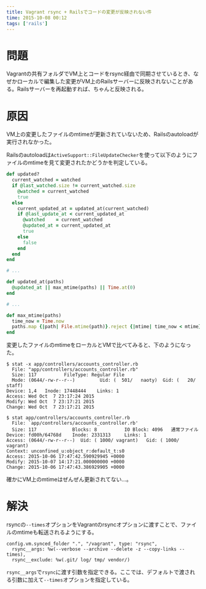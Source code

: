 ```yaml
---
title: Vagrant rsync + Railsでコードの変更が反映されない件
time: 2015-10-08 00:12
tags: ['rails']
---
```



# 問題
Vagrantの共有フォルダでVM上とコードをrsync経由で同期させているとき、なぜかローカルで編集した変更がVM上のRailsサーバーに反映されないことがある。Railsサーバーを再起動すれば、ちゃんと反映される。

# 原因
VM上の変更したファイルのmtimeが更新されていないため、Railsのautoloadが実行されなかった。

Railsのautoloadは`ActiveSupport::FileUpdateChecker`を使って以下のようにファイルのmtimeを見て変更されたかどうかを判定している。

```rb:lib/active_support/file_update_checker.rb
def updated?
  current_watched = watched
  if @last_watched.size != current_watched.size
    @watched = current_watched
    true
  else
    current_updated_at = updated_at(current_watched)
    if @last_update_at < current_updated_at
      @watched    = current_watched
      @updated_at = current_updated_at
      true
    else
      false
    end
  end
end

# ...

def updated_at(paths)
  @updated_at || max_mtime(paths) || Time.at(0)
end

# ...

def max_mtime(paths)
  time_now = Time.now
  paths.map {|path| File.mtime(path)}.reject {|mtime| time_now < mtime}.max
end
```

変更したファイルのmtimeをローカルとVMで比べてみると、下のようになった。

```bash:local
$ stat -x app/controllers/accounts_controller.rb
  File: "app/controllers/accounts_controller.rb"
  Size: 117          FileType: Regular File
  Mode: (0644/-rw-r--r--)         Uid: (  501/   naoty)  Gid: (   20/   staff)
Device: 1,4   Inode: 17448444    Links: 1
Access: Wed Oct  7 23:17:24 2015
Modify: Wed Oct  7 23:17:21 2015
Change: Wed Oct  7 23:17:21 2015
```

```bash:vm
$ stat app/controllers/accounts_controller.rb
  File: `app/controllers/accounts_controller.rb'
  Size: 117             Blocks: 8          IO Block: 4096   通常ファイル
Device: fd00h/64768d    Inode: 2331313     Links: 1
Access: (0644/-rw-r--r--)  Uid: ( 1000/ vagrant)   Gid: ( 1000/ vagrant)
Context: unconfined_u:object_r:default_t:s0
Access: 2015-10-06 17:47:42.590929945 +0000
Modify: 2015-10-07 14:17:21.000000000 +0000
Change: 2015-10-06 17:47:43.386929905 +0000
```

確かにVM上のmtimeはぜんぜん更新されてない…。

# 解決
rsyncの`--times`オプションをVagrantのrsyncオプションに渡すことで、ファイルのmtimeも転送されるようにする。

```ruby:Vagrantfile
config.vm.synced_folder ".", "/vagrant", type: "rsync",
  rsync__args: %w(--verbose --archive --delete -z --copy-links --times),
  rsync__exclude: %w(.git/ log/ tmp/ vendor/)
```

`rsync__args`で`rsync`に渡す引数を指定できる。ここでは、デフォルトで渡される引数に加えて`--times`オプションを指定している。

